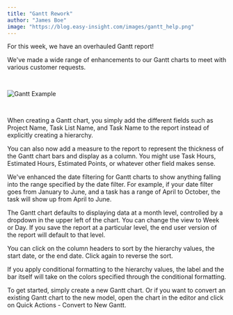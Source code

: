 ```yaml
---
title: "Gantt Rework"
author: "James Boe"
image: "https://blog.easy-insight.com/images/gantt_help.png"
---
```


For this week, we have an overhauled Gantt report!<!--more-->

We've made a wide range of enhancements to our Gantt charts to meet with various customer requests.

<img style="max-width:1000px;margin-top:30px;margin-bottom:30px" src="https://blog.easy-insight.com/images/gantt_help.png" alt="Gantt Example" class="img img-responsive"/> 

When creating a Gantt chart, you simply add the different fields such as Project Name, Task List Name, and Task Name to the report instead of explicitly creating a hierarchy. 

You can also now add a measure to the report to represent the thickness of the Gantt chart bars and display as a column. You might use Task Hours, Estimated Hours, Estimated Points, or whatever other field makes sense.

We've enhanced the date filtering for Gantt charts to show anything falling into the range specified by the date filter. For example, if your date filter goes from January to June, and a task has a range of April to October, the task will show up from April to June.

The Gantt chart defaults to displaying data at a month level, controlled by a dropdown in the upper left of the chart. You can change the view to Week or Day. If you save the report at a particular level, the end user version of the report will default to that level.

You can click on the column headers to sort by the hierarchy values, the start date, or the end date. Click again to reverse the sort.

If you apply conditional formatting to the hierarchy values, the label and the bar itself will take on the colors specified through the conditional formatting.

To get started, simply create a new Gantt chart. Or if you want to convert an existing Gantt chart to the new model, open the chart in the editor and click on Quick Actions - Convert to New Gantt.


